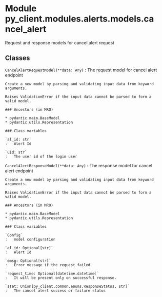 Module py_client.modules.alerts.models.cancel_alert
===================================================
Request and response models for cancel alert request

Classes
-------

`CancelAlertRequestModel(**data: Any)`
:   The request model for cancel alert endpoint
    
    Create a new model by parsing and validating input data from keyword arguments.
    
    Raises ValidationError if the input data cannot be parsed to form a valid model.

    ### Ancestors (in MRO)

    * pydantic.main.BaseModel
    * pydantic.utils.Representation

    ### Class variables

    `al_id: str`
    :   Alert Id

    `uid: str`
    :   The user id of the login user

`CancelAlertResponseModel(**data: Any)`
:   The response model for cancel alert endpoint
    
    Create a new model by parsing and validating input data from keyword arguments.
    
    Raises ValidationError if the input data cannot be parsed to form a valid model.

    ### Ancestors (in MRO)

    * pydantic.main.BaseModel
    * pydantic.utils.Representation

    ### Class variables

    `Config`
    :   model configuration

    `al_id: Optional[str]`
    :   Alert Id

    `emsg: Optional[str]`
    :   Error message if the request failed

    `request_time: Optional[datetime.datetime]`
    :   It will be present only on successful response.

    `stat: Union[py_client.common.enums.ResponseStatus, str]`
    :   The cancel alert success or failure status